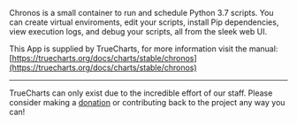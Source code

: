 Chronos is a small container to run and schedule Python 3.7 scripts. You can create virtual enviroments, edit your scripts, install Pip dependencies, view execution logs, and debug your scripts, all from the sleek web UI.

This App is supplied by TrueCharts, for more information visit the manual: [https://truecharts.org/docs/charts/stable/chronos](https://truecharts.org/docs/charts/stable/chronos)

---

TrueCharts can only exist due to the incredible effort of our staff.
Please consider making a [donation](https://truecharts.org/docs/about/sponsor) or contributing back to the project any way you can!
